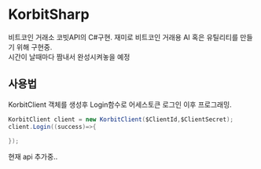 # KorbitSharp

 비트코인 거래소 코빗API의 C#구현. 재미로 비트코인 거래용 AI 혹은 유틸리티를 만들기 위해 구현중.  
 시간이 날때마다 짬내서 완성시켜놓을 예정
 
 
## 사용법

KorbitClient 객체를 생성후 Login함수로 어세스토큰 로그인 이후 프로그래밍.

 ```cs
KorbitClient client = new KorbitClient($ClientId,$ClientSecret);
client.Login((success)=>{ 

});

 
 ```
현재 api 추가중..
